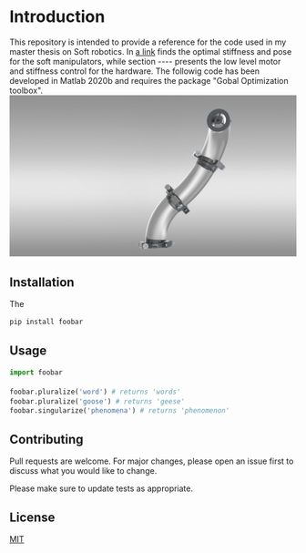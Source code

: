 # Introduction

This repository is intended to provide a reference for the code used in my master thesis on Soft robotics. 
In [a link](https://github.com/fstella97/SoftManipulator/tree/main/Hardware%20control) finds the optimal stiffness and pose for the soft manipulators, while section ---- presents the low level motor and stiffness control for the hardware.
The followig code has been developed in Matlab 2020b and requires the package "Gobal Optimization toolbox". 
<img src="/Images/rendering.jpg" alt="My cool logo"/>
## Installation

The  
```bash
pip install foobar
```

## Usage

```python
import foobar

foobar.pluralize('word') # returns 'words'
foobar.pluralize('goose') # returns 'geese'
foobar.singularize('phenomena') # returns 'phenomenon'
```

## Contributing
Pull requests are welcome. For major changes, please open an issue first to discuss what you would like to change.

Please make sure to update tests as appropriate.

## License
[MIT](https://choosealicense.com/licenses/mit/)